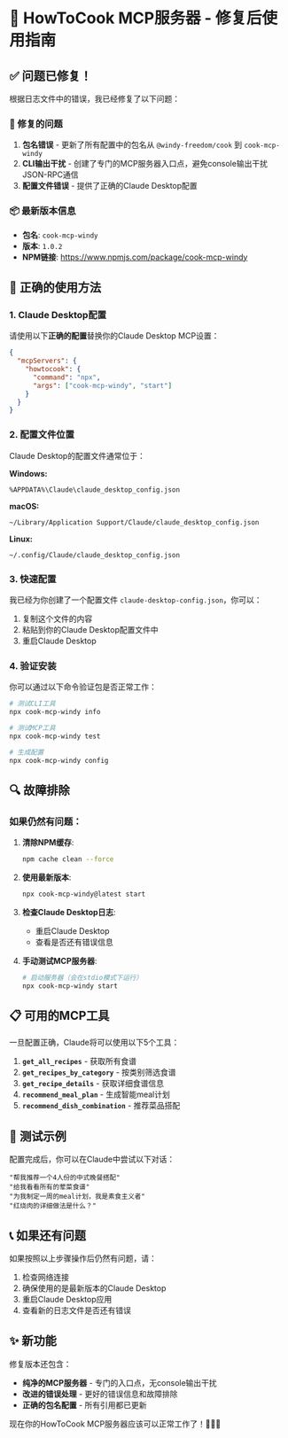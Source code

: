 # 🔧 HowToCook MCP服务器 - 修复后使用指南

## ✅ 问题已修复！

根据日志文件中的错误，我已经修复了以下问题：

### 🐛 修复的问题

1. **包名错误** - 更新了所有配置中的包名从 `@windy-freedom/cook` 到 `cook-mcp-windy`
2. **CLI输出干扰** - 创建了专门的MCP服务器入口点，避免console输出干扰JSON-RPC通信
3. **配置文件错误** - 提供了正确的Claude Desktop配置

### 📦 最新版本信息

- **包名**: `cook-mcp-windy`
- **版本**: `1.0.2`
- **NPM链接**: https://www.npmjs.com/package/cook-mcp-windy

## 🚀 正确的使用方法

### 1. Claude Desktop配置

请使用以下**正确的配置**替换你的Claude Desktop MCP设置：

```json
{
  "mcpServers": {
    "howtocook": {
      "command": "npx",
      "args": ["cook-mcp-windy", "start"]
    }
  }
}
```

### 2. 配置文件位置

Claude Desktop的配置文件通常位于：

**Windows:**
```
%APPDATA%\Claude\claude_desktop_config.json
```

**macOS:**
```
~/Library/Application Support/Claude/claude_desktop_config.json
```

**Linux:**
```
~/.config/Claude/claude_desktop_config.json
```

### 3. 快速配置

我已经为你创建了一个配置文件 `claude-desktop-config.json`，你可以：

1. 复制这个文件的内容
2. 粘贴到你的Claude Desktop配置文件中
3. 重启Claude Desktop

### 4. 验证安装

你可以通过以下命令验证包是否正常工作：

```bash
# 测试CLI工具
npx cook-mcp-windy info

# 测试MCP工具
npx cook-mcp-windy test

# 生成配置
npx cook-mcp-windy config
```

## 🔍 故障排除

### 如果仍然有问题：

1. **清除NPM缓存**:
   ```bash
   npm cache clean --force
   ```

2. **使用最新版本**:
   ```bash
   npx cook-mcp-windy@latest start
   ```

3. **检查Claude Desktop日志**:
   - 重启Claude Desktop
   - 查看是否还有错误信息

4. **手动测试MCP服务器**:
   ```bash
   # 启动服务器（会在stdio模式下运行）
   npx cook-mcp-windy start
   ```

## 📋 可用的MCP工具

一旦配置正确，Claude将可以使用以下5个工具：

1. **`get_all_recipes`** - 获取所有食谱
2. **`get_recipes_by_category`** - 按类别筛选食谱
3. **`get_recipe_details`** - 获取详细食谱信息
4. **`recommend_meal_plan`** - 生成智能meal计划
5. **`recommend_dish_combination`** - 推荐菜品搭配

## 🎯 测试示例

配置完成后，你可以在Claude中尝试以下对话：

```
"帮我推荐一个4人份的中式晚餐搭配"
"给我看看所有的荤菜食谱"
"为我制定一周的meal计划，我是素食主义者"
"红烧肉的详细做法是什么？"
```

## 📞 如果还有问题

如果按照以上步骤操作后仍然有问题，请：

1. 检查网络连接
2. 确保使用的是最新版本的Claude Desktop
3. 重启Claude Desktop应用
4. 查看新的日志文件是否还有错误

## ✨ 新功能

修复版本还包含：

- **纯净的MCP服务器** - 专门的入口点，无console输出干扰
- **改进的错误处理** - 更好的错误信息和故障排除
- **正确的包名配置** - 所有引用都已更新

现在你的HowToCook MCP服务器应该可以正常工作了！🍳👨‍🍳
